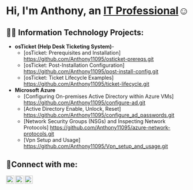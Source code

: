 <h1>Hi, I'm Anthony, an <a href="https://linkedin.com/in/Anthony">IT Professional</a>☺</h1>

<h2>👨‍💻 Information Technology Projects:</h2>

- <b>osTicket (Help Desk Ticketing System)</b>-
  - [osTicket: Prerequisites and Installation] https://github.com/Anthony11095/osticket-prereqs.git
  - [osTicket: Post-Installation Configuration] https://github.com/Anthony11095/post-install-config.git
  - [osTicket: Ticket Lifecycle Examples] https://github.com/Anthony11095/ticket-lifecycle.git
- <b>Microsoft Azure</b>
  - [Configuring On-premises Active Directory within Azure VMs] https://github.com/Anthony11095/configure-ad.git
  - [Active Directory Enable, Unlock, Reset] https://github.com/Anthony11095/configure_ad_passwords.git
  - [Network Security Groups (NSGs) and Inspecting Network Protocols] https://github.com/Anthony11095/azure-network-protocols.git
  - [Vpn Setup and Usage] https://github.com/Anthony11095/Vpn_setup_and_usage.git
<h2>🤳Connect with me:</h2>

[<img align="left" alt="Josh | Twitter" width="22px" src="https://cdn.jsdelivr.net/npm/simple-icons@v3/icons/twitter.svg" />][twitter]
[<img align="left" alt="Josh | LinkedIn" width="22px" src="https://cdn.jsdelivr.net/npm/simple-icons@v3/icons/linkedin.svg" />][linkedin]
[<img align="left" alt="Josh | Instagram" width="22px" src="https://cdn.jsdelivr.net/npm/simple-icons@v3/icons/instagram.svg" />][instagram]

[twitter]: https://twitter.com/Anthony
[instagram]: https://www.instagram.com/Anthony
[linkedin]: https://linkedin.com/in/Anthony
